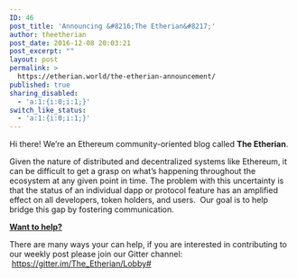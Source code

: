 ```yaml
---
ID: 46
post_title: 'Announcing &#8216;The Etherian&#8217;'
author: theetherian
post_date: 2016-12-08 20:03:21
post_excerpt: ""
layout: post
permalink: >
  https://etherian.world/the-etherian-announcement/
published: true
sharing_disabled:
  - 'a:1:{i:0;i:1;}'
switch_like_status:
  - 'a:1:{i:0;i:1;}'
---
```

Hi there! We’re an Ethereum community-oriented blog called <strong>The Etherian</strong>.

Given the nature of distributed and decentralized systems like Ethereum, it can be difficult to get a grasp on what’s happening throughout the ecosystem at any given point in time. The problem with this uncertainty is that the status of an individual dapp or protocol feature has an amplified effect on all developers, token holders, and users.  Our goal is to help bridge this gap by fostering communication.

<span style="text-decoration:underline;"><strong>Want to help?</strong></span>

There are many ways your can help, if you are interested in contributing to our weekly post please join our Gitter channel:  https://gitter.im/The_Etherian/Lobby#
